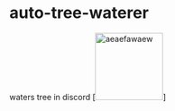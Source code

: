 # auto-tree-waterer
waters tree in discord
[<img alt="aeaefawaew" src="https://cdn.discordapp.com/attachments/593461803439095828/1301315386045890671/gew.png?ex=672407e5&is=6722b665&hm=3e4538518d1395e5c5a669fd23230f1c4c157f6388c8677047e648583cf5ca54&" width="120px"/>]
